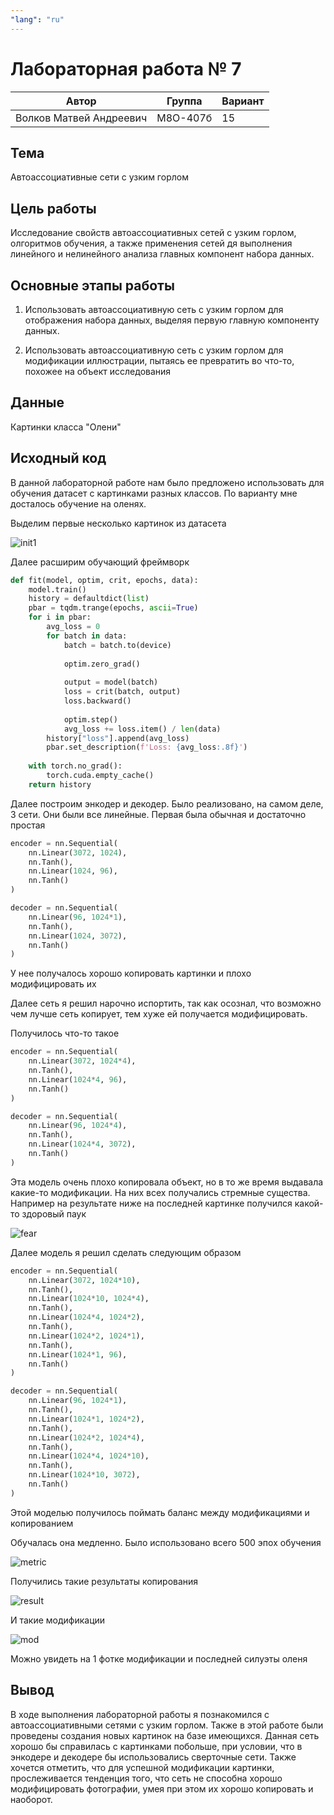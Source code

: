 ```yaml
---
"lang": "ru"
---
```


# Лабораторная работа № 7
| Автор                   | Группа   | Вариант |
| ----------------------- | -------- | ------- |
| Волков Матвей Андреевич | М8О-407б | 15      |

## Тема
Автоассоциативные сети с узким горлом

## Цель работы
Исследование свойств автоассоциативных сетей с узким горлом, олгоритмов обучения, а также применения сетей дя выполнения линейного и нелинейного анализа главных компонент набора данных.

## Основные этапы работы
1. Использовать автоассоциативную сеть с узким горлом для отображения набора данных, выделяя первую главную компоненту данных.

2. Использовать автоассоциативную сеть с узким горлом для модификации иллюстрации, пытаясь ее превратить во что-то, похожее на объект исследования

## Данные
Картинки класса "Олени"

## Исходный код 

В данной лабораторной работе нам было предложено использовать для обучения датасет с картинками разных классов. По варианту мне досталось обучение на оленях.

Выделим первые несколько картинок из датасета

![init1](imgs/init_1.png)

Далее расширим обучающий фреймворк


```python
def fit(model, optim, crit, epochs, data):
    model.train()
    history = defaultdict(list)
    pbar = tqdm.trange(epochs, ascii=True)
    for i in pbar:
        avg_loss = 0
        for batch in data:
            batch = batch.to(device)
            
            optim.zero_grad()
            
            output = model(batch)
            loss = crit(batch, output)
            loss.backward()
            
            optim.step()
            avg_loss += loss.item() / len(data)
        history["loss"].append(avg_loss)
        pbar.set_description(f'Loss: {avg_loss:.8f}')
    
    with torch.no_grad():
        torch.cuda.empty_cache()
    return history
```

Далее построим энкодер и декодер. Было реализовано, на самом деле, 3 сети. Они были все линейные.
Первая была обычная и достаточно простая

```python
encoder = nn.Sequential(
    nn.Linear(3072, 1024),
    nn.Tanh(),
    nn.Linear(1024, 96),
    nn.Tanh()
)

decoder = nn.Sequential(
    nn.Linear(96, 1024*1),
    nn.Tanh(),
    nn.Linear(1024, 3072),
    nn.Tanh()
)
```
У нее получалось хорошо копировать картинки и плохо модифицировать их

Далее сеть я решил нарочно испортить, так как осознал, что возможно чем лучше сеть копирует, тем хуже ей получается модифицировать.

Получилось что-то такое

```python
encoder = nn.Sequential(
    nn.Linear(3072, 1024*4),
    nn.Tanh(),
    nn.Linear(1024*4, 96),
    nn.Tanh()
)

decoder = nn.Sequential(
    nn.Linear(96, 1024*4),
    nn.Tanh(),
    nn.Linear(1024*4, 3072),
    nn.Tanh()
)
```
Эта модель очень плохо копировала объект, но в то же время выдавала какие-то модификации. На них всех получались стремные существа. Например на результате ниже на последней картинке получился какой-то здоровый паук

![fear](imgs/fear_spider.png)

Далее модель я решил сделать следующим образом

```python
encoder = nn.Sequential(
    nn.Linear(3072, 1024*10),
    nn.Tanh(),
    nn.Linear(1024*10, 1024*4),
    nn.Tanh(),
    nn.Linear(1024*4, 1024*2),
    nn.Tanh(),
    nn.Linear(1024*2, 1024*1),
    nn.Tanh(),
    nn.Linear(1024*1, 96),
    nn.Tanh()
)

decoder = nn.Sequential(
    nn.Linear(96, 1024*1),
    nn.Tanh(),
    nn.Linear(1024*1, 1024*2),
    nn.Tanh(),
    nn.Linear(1024*2, 1024*4),
    nn.Tanh(),
    nn.Linear(1024*4, 1024*10),
    nn.Tanh(),
    nn.Linear(1024*10, 3072),
    nn.Tanh()
)
```

Этой моделью получилось поймать баланс между модификациями и копированием

Обучалась она медленно. Было использовано всего 500 эпох обучения

![metric](imgs/metric.png)

Получились такие результаты копирования

![result](imgs/result.png)

И такие модификации

![mod](imgs/modi.png)

Можно увидеть на 1 фотке модификации и последней силуэты оленя

## Вывод
В ходе выполнения лабораторной работы я познакомился c автоассоциативными сетями с узким горлом. Также в этой работе были проведены создания новых картинок на базе имеющихся. Данная сеть хорошо бы справилась с картинками побольше, при условии, что в энкодере и декодере бы использовались сверточные сети. Также хочется отметить, что для успешной модификации картинки, прослеживается тенденция того, что сеть не способна хорошо модифицировать фотографии, умея при этом их хорошо копировать и наоборот.